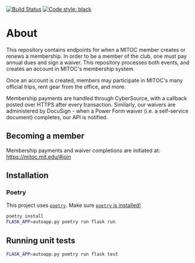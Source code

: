 [![Build Status](https://travis-ci.org/DavidCain/mitoc-member.svg?branch=master)](https://travis-ci.org/DavidCain/mitoc-member)
[![Code style: black](https://img.shields.io/badge/code%20style-black-000000.svg)](https://github.com/ambv/black)

# About
This repository contains endpoints for when a MITOC member creates or renews a
membership. In order to be a member of the club, one must pay annual dues and sign
a waiver. This repository processes both events, and creates an account in
MITOC's membership system.

Once an account is created, members may participate in MITOC's many official
trips, rent gear from the office, and more.

Membership payments are handled through CyberSource, with a callback posted
over HTTPS after every transaction. Similarly, our waivers are administered by
DocuSign - when a Power Form waiver (i.e. a self-service document) completes,
our API is notified.


## Becoming a member
Membership payments and waiver completions are initiated at:
https://mitoc.mit.edu/#join

## Installation

### Poetry
This project uses [`poetry`][poetry]. Make sure [`poetry` is installed!][poetry_installation]

```bash
poetry install
FLASK_APP=autoapp.py poetry run flask run
```

## Running unit tests
```bash
FLASK_APP=autoapp.py poetry run flask test
```


[poetry]: https://github.com/sdispater/poetry
[poetry_installation]: https://github.com/sdispater/poetry#installation
